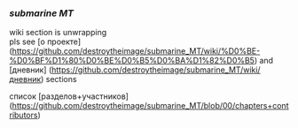 ### _submarine MT_
wiki section is unwrapping <br>
pls see [о проекте] (https://github.com/destroytheimage/submarine_MT/wiki/%D0%BE-%D0%BF%D1%80%D0%BE%D0%B5%D0%BA%D1%82%D0%B5) and [дневник] (https://github.com/destroytheimage/submarine_MT/wiki/дневник) sections

список [разделов+участников] (https://github.com/destroytheimage/submarine_MT/blob/00/chapters+contributors)

